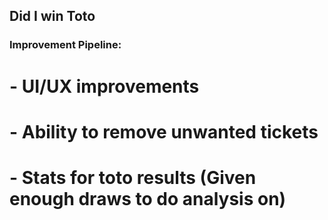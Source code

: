 ## Did I win Toto

### Improvement Pipeline:
# - UI/UX improvements
# - Ability to remove unwanted tickets
# - Stats for toto results (Given enough draws to do analysis on)
